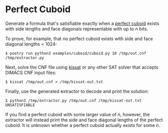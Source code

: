 Perfect Cuboid
==============

Generate a formula that's satisfiable exactly when a [perfect cuboid](https://mathworld.wolfram.com/PerfectCuboid.html)
exists with side lengths and face diagonals representable with up to _n_ bits.

To prove, for example, that no perfect cuboid exists with side and face diagonal lengths < 1024:

```
$ poetry run python3 examples/cuboid/cuboid.py 10 /tmp/out.cnf /tmp/extractor.py
```

Next, solve the CNF file using [kissat](https://github.com/arminbiere/kissat) or any other SAT solver that accepts DIMACS CNF input files:

```
$ kissat /tmp/out.cnf > /tmp/kissat-out.txt
```

Finally, use the generated extractor to decode and print the solution:

```
$ python3 /tmp/extractor.py /tmp/out.cnf /tmp/kissat-out.txt
UNSATISFIABLE
```

If you find a perfect cuboid with some larger value of _n_, however, the extractor will instead print the side and face diagonal
lengths of the perfect cuboid. It is unknown whether a perfect cuboid actually exists for some _n_.
